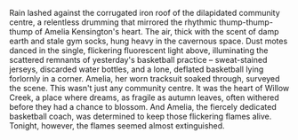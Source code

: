 Rain lashed against the corrugated iron roof of the dilapidated community centre, a relentless drumming that mirrored the rhythmic thump-thump-thump of Amelia Kensington's heart.  The air, thick with the scent of damp earth and stale gym socks, hung heavy in the cavernous space.  Dust motes danced in the single, flickering fluorescent light above, illuminating the scattered remnants of yesterday's basketball practice – sweat-stained jerseys, discarded water bottles, and a lone, deflated basketball lying forlornly in a corner.  Amelia, her worn tracksuit soaked through, surveyed the scene.  This wasn't just any community centre.  It was the heart of Willow Creek, a place where dreams, as fragile as autumn leaves, often withered before they had a chance to blossom.  And Amelia, the fiercely dedicated basketball coach, was determined to keep those flickering flames alive.  Tonight, however, the flames seemed almost extinguished.
